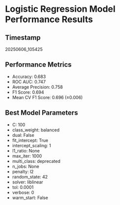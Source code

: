 # Logistic Regression Model Performance Results

## Timestamp
20250606_105425

## Performance Metrics
- Accuracy: 0.683
- ROC AUC: 0.747
- Average Precision: 0.758
- F1 Score: 0.694
- Mean CV F1 Score: 0.696 (±0.006)

## Best Model Parameters
- C: 100
- class_weight: balanced
- dual: False
- fit_intercept: True
- intercept_scaling: 1
- l1_ratio: None
- max_iter: 1000
- multi_class: deprecated
- n_jobs: None
- penalty: l2
- random_state: 42
- solver: liblinear
- tol: 0.0001
- verbose: 0
- warm_start: False

